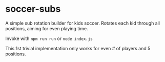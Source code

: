 # soccer-subs
A simple sub rotation builder for kids soccer.
Rotates each kid through all positions, aiming for even playing time.

Invoke with `npm run run` or `node index.js`

This 1st trivial implementation only works for even # of players and 5 positions.